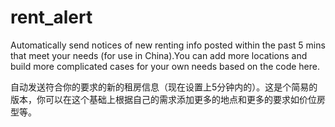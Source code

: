 rent_alert
==========

Automatically send notices of new renting info posted within the past 5 mins that meet your needs (for use in China).You can add more locations and build more complicated cases for your own needs based on the code here.

自动发送符合你的要求的新的租房信息（现在设置上5分钟内的）。这是个简易的版本，你可以在这个基础上根据自己的需求添加更多的地点和更多的要求如价位房型等。
